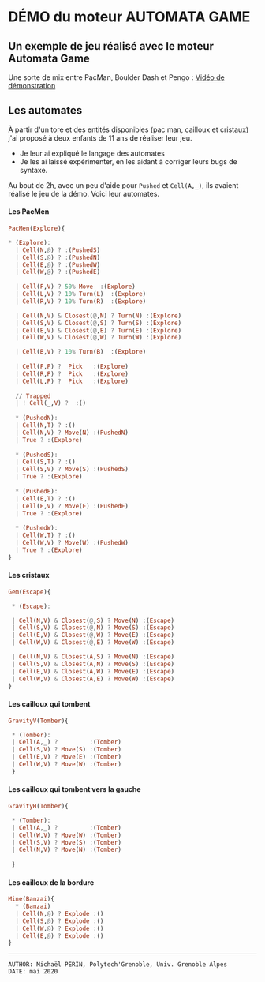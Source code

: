 # DÉMO du moteur AUTOMATA GAME

## Un exemple de jeu réalisé avec le moteur Automata Game

Une sorte de mix entre PacMan, Boulder Dash et Pengo : [Vidéo de démonstration](AutomataGame.mp4)

## Les automates

À partir d'un tore et des entités disponibles (pac man, cailloux et cristaux)
j'ai proposé à deux enfants de 11 ans de réaliser leur jeu.

- Je leur ai expliqué le langage des automates
- Je les ai laissé expérimenter, en les aidant à corriger leurs bugs de syntaxe.

Au bout de 2h, avec un peu d'aide pour `Pushed` et `Cell(A,_)`,  ils avaient réalisé le jeu de la démo.
Voici leur automates.


#### Les PacMen

```haskell
PacMen(Explore){

* (Explore):
  | Cell(N,@) ? :(PushedS)
  | Cell(S,@) ? :(PushedN)
  | Cell(E,@) ? :(PushedW)
  | Cell(W,@) ? :(PushedE)
 
  | Cell(F,V) ? 50% Move  :(Explore)
  | Cell(L,V) ? 10% Turn(L)  :(Explore) 
  | Cell(R,V) ? 10% Turn(R)  :(Explore) 

  | Cell(N,V) & Closest(@,N) ? Turn(N) :(Explore)
  | Cell(S,V) & Closest(@,S) ? Turn(S) :(Explore)
  | Cell(E,V) & Closest(@,E) ? Turn(E) :(Explore)
  | Cell(W,V) & Closest(@,W) ? Turn(W) :(Explore)

  | Cell(B,V) ? 10% Turn(B)  :(Explore) 
  
  | Cell(F,P) ?  Pick   :(Explore)
  | Cell(R,P) ?  Pick   :(Explore)
  | Cell(L,P) ?  Pick   :(Explore)
  
  // Trapped  	
  | ! Cell(_,V) ?  :()
 
  * (PushedN): 
  | Cell(N,T) ? :()
  | Cell(N,V) ? Move(N) :(PushedN)
  | True ? :(Explore)
  
  * (PushedS): 
  | Cell(S,T) ? :()
  | Cell(S,V) ? Move(S) :(PushedS)
  | True ? :(Explore)
  
  * (PushedE): 
  | Cell(E,T) ? :()
  | Cell(E,V) ? Move(E) :(PushedE)
  | True ? :(Explore)
  
  * (PushedW): 
  | Cell(W,T) ? :()
  | Cell(W,V) ? Move(W) :(PushedW)
  | True ? :(Explore)  
}
```

#### Les cristaux

```haskell
Gem(Escape){

 * (Escape):

 | Cell(N,V) & Closest(@,S) ? Move(N) :(Escape) 
 | Cell(S,V) & Closest(@,N) ? Move(S) :(Escape) 
 | Cell(E,V) & Closest(@,W) ? Move(E) :(Escape) 
 | Cell(W,V) & Closest(@,E) ? Move(W) :(Escape) 

 | Cell(N,V) & Closest(A,S) ? Move(N) :(Escape) 
 | Cell(S,V) & Closest(A,N) ? Move(S) :(Escape) 
 | Cell(E,V) & Closest(A,W) ? Move(E) :(Escape) 
 | Cell(W,V) & Closest(A,E) ? Move(W) :(Escape) 
}
```

#### Les cailloux qui tombent

```haskell
GravityV(Tomber){

 * (Tomber):
 | Cell(A,_) ?         :(Tomber)
 | Cell(S,V) ? Move(S) :(Tomber) 
 | Cell(E,V) ? Move(E) :(Tomber) 
 | Cell(W,V) ? Move(W) :(Tomber) 
 }
```

#### Les cailloux qui tombent vers la gauche

```haskell
GravityH(Tomber){

 * (Tomber):
 | Cell(A,_) ?         :(Tomber)
 | Cell(W,V) ? Move(W) :(Tomber) 
 | Cell(S,V) ? Move(S) :(Tomber) 
 | Cell(N,V) ? Move(N) :(Tomber) 
 
 }
```

#### Les cailloux de la bordure

```haskell
Mine(Banzai){
  * (Banzai) 
  | Cell(N,@) ? Explode :()
  | Cell(S,@) ? Explode :()
  | Cell(W,@) ? Explode :()
  | Cell(E,@) ? Explode :()
}
```


---
    AUTHOR: Michaël PÉRIN, Polytech'Grenoble, Univ. Grenoble Alpes 
    DATE: mai 2020
